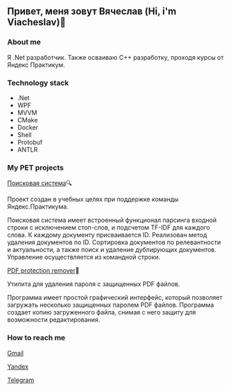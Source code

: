 ## Привет, меня зовут Вячеслав (Hi, i'm Viacheslav)👋
### About me
Я .Net разработчик.
Также осваиваю С++ разработку, проходя курсы от Яндекс Практикум.
### Technology stack
+ .Net
+ WPF
+ MVVM
+ CMake
+ Docker
+ Shell
+ Protobuf
+ ANTLR
### My PET projects
[Поисковая система](https://github.com/St-Viacheslavik/cpp-search-server)🔍

Проект создан в учебных целях при поддержке команды Яндекс.Практикума.

Поисковая система имеет встроенный функционал парсинга входной строки с исключением стоп-слов, и подсчетом TF-IDF для каждого слова. К каждому документу присваивается ID. Реализован метод удаления документов по ID. Сортировка документов по релевантности и актуальности, а также поиск и удаление дублирующих документов. Управление осуществляется из командной строки.

[PDF protection remover](https://github.com/St-Viacheslavik/PdfProtectionRemover)📃

Утилита для удаления пароля с защищенных PDF файлов.

Программа имеет простой графический интерфейс, который позволяет загружать несколько защищенных паролем PDF файлов. Программа создает копию загруженного файла, снимая с него защиту для возможности редактирования.
### How to reach me
[Gmail](mailto:viacheslav.stepanov359@gmail.com)

[Yandex](mailto:nerfundus@yandex.ru) 

[Telegram](https://t.me/st_viacheslavik)

<!--
**St-Viacheslavik/St-Viacheslavik** is a ✨ _special_ ✨ repository because its `README.md` (this file) appears on your GitHub profile.

Here are some ideas to get you started:

- 🔭 I’m currently working on ...
- 🌱 I’m currently learning ...
- 👯 I’m looking to collaborate on ...
- 🤔 I’m looking for help with ...
- 💬 Ask me about ...
- 📫 How to reach me: ...
- 😄 Pronouns: ...
- ⚡ Fun fact: ...
-->
